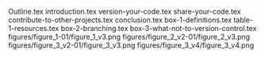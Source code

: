 Outline.tex
introduction.tex
version-your-code.tex
share-your-code.tex
contribute-to-other-projects.tex
conclusion.tex
box-1-definitions.tex
table-1-resources.tex
box-2-branching.tex
box-3-what-not-to-version-control.tex
figures/figure_1-01/figure_1_v3.png
figures/figure_2_v2-01/figure_2_v3.png
figures/figure_3_v2-01/figure_3_v3.png
figures/figure_3_v4/figure_3_v4.png
